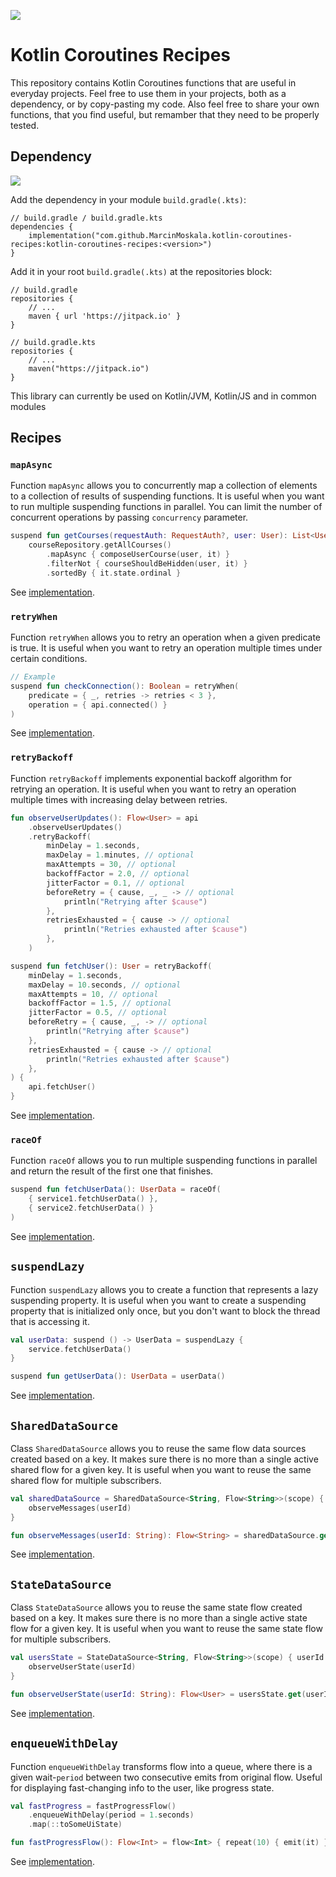 [![](https://jitpack.io/v/MarcinMoskala/kotlin-coroutines-recipes.svg)](https://jitpack.io/#MarcinMoskala/kotlin-coroutines-recipes)

# Kotlin Coroutines Recipes

This repository contains Kotlin Coroutines functions that are useful in everyday projects. Feel free to use them in your projects, both as a dependency, or by copy-pasting my code. Also feel free to share your own functions, that you find useful, but remamber that they need to be properly tested.

## Dependency

[![](https://jitpack.io/v/MarcinMoskala/kotlin-coroutines-recipes.svg)](https://jitpack.io/#MarcinMoskala/kotlin-coroutines-recipes)

Add the dependency in your module `build.gradle(.kts)`:

```
// build.gradle / build.gradle.kts
dependencies {
    implementation("com.github.MarcinMoskala.kotlin-coroutines-recipes:kotlin-coroutines-recipes:<version>")
}
```

Add it in your root `build.gradle(.kts)` at the repositories block:

```
// build.gradle
repositories {
    // ...
    maven { url 'https://jitpack.io' }
}

// build.gradle.kts
repositories {
    // ...
    maven("https://jitpack.io")
}
```

This library can currently be used on Kotlin/JVM, Kotlin/JS and in common modules

## Recipes

### `mapAsync`

Function `mapAsync` allows you to concurrently map a collection of elements to a collection of results of suspending functions. It is useful when you want to run multiple suspending functions in parallel. You can limit the number of concurrent operations by passing `concurrency` parameter.

```kotlin
suspend fun getCourses(requestAuth: RequestAuth?, user: User): List<UserCourse> =
    courseRepository.getAllCourses()
        .mapAsync { composeUserCourse(user, it) }
        .filterNot { courseShouldBeHidden(user, it) }
        .sortedBy { it.state.ordinal }
```

See [implementation](https://github.com/MarcinMoskala/kotlin-coroutines-recipes/blob/master/src/commonMain/kotlin/mapAsync.kt).

### `retryWhen`

Function `retryWhen` allows you to retry an operation when a given predicate is true. It is useful when you want to retry an operation multiple times under certain conditions.

```kotlin
// Example
suspend fun checkConnection(): Boolean = retryWhen(
    predicate = { _, retries -> retries < 3 },
    operation = { api.connected() }
)
```

See [implementation](https://github.com/MarcinMoskala/kotlin-coroutines-recipes/blob/master/src/commonMain/kotlin/retryWhen.kt).

### `retryBackoff`

Function `retryBackoff` implements exponential backoff algorithm for retrying an operation. It is useful when you want to retry an operation multiple times with increasing delay between retries.

```kotlin
fun observeUserUpdates(): Flow<User> = api
    .observeUserUpdates()
    .retryBackoff(
        minDelay = 1.seconds,
        maxDelay = 1.minutes, // optional
        maxAttempts = 30, // optional
        backoffFactor = 2.0, // optional
        jitterFactor = 0.1, // optional
        beforeRetry = { cause, _, _ -> // optional
            println("Retrying after $cause")
        },
        retriesExhausted = { cause -> // optional
            println("Retries exhausted after $cause")
        },
    )

suspend fun fetchUser(): User = retryBackoff(
    minDelay = 1.seconds,
    maxDelay = 10.seconds, // optional
    maxAttempts = 10, // optional
    backoffFactor = 1.5, // optional
    jitterFactor = 0.5, // optional
    beforeRetry = { cause, _, -> // optional
        println("Retrying after $cause")
    },
    retriesExhausted = { cause -> // optional
        println("Retries exhausted after $cause")
    },
) {
    api.fetchUser()
}
```

See [implementation](https://github.com/MarcinMoskala/kotlin-coroutines-recipes/blob/master/src/commonMain/kotlin/RetryBackoff.kt).

### `raceOf`

Function `raceOf` allows you to run multiple suspending functions in parallel and return the result of the first one that finishes. 

```kotlin
suspend fun fetchUserData(): UserData = raceOf(
    { service1.fetchUserData() },
    { service2.fetchUserData() }
)
```

See [implementation](https://github.com/MarcinMoskala/kotlin-coroutines-recipes/blob/master/src/commonMain/kotlin/raceOf.kt).

## `suspendLazy`

Function `suspendLazy` allows you to create a function that represents a lazy suspending property. It is useful when you want to create a suspending property that is initialized only once, but you don't want to block the thread that is accessing it.

```kotlin
val userData: suspend () -> UserData = suspendLazy {
    service.fetchUserData()
}

suspend fun getUserData(): UserData = userData()
```

See [implementation](https://github.com/MarcinMoskala/kotlin-coroutines-recipes/blob/master/src/commonMain/kotlin/suspendLazy.kt).

## `SharedDataSource`

Class `SharedDataSource` allows you to reuse the same flow data sources created based on a key. It makes sure there is no more than a single active shared flow for a given key. It is useful when you want to reuse the same shared flow for multiple subscribers.

```kotlin
val sharedDataSource = SharedDataSource<String, Flow<String>>(scope) { userId ->
    observeMessages(userId)
}

fun observeMessages(userId: String): Flow<String> = sharedDataSource.get(userId)
```

See [implementation](https://github.com/MarcinMoskala/kotlin-coroutines-recipes/blob/master/src/commonMain/kotlin/SharedDataSource.kt).

## `StateDataSource`

Class `StateDataSource` allows you to reuse the same state flow created based on a key. It makes sure there is no more than a single active state flow for a given key. It is useful when you want to reuse the same state flow for multiple subscribers.

```kotlin
val usersState = StateDataSource<String, Flow<String>>(scope) { userId ->
    observeUserState(userId)
}

fun observeUserState(userId: String): Flow<User> = usersState.get(userId)
```

See [implementation](https://github.com/MarcinMoskala/kotlin-coroutines-recipes/blob/master/src/commonMain/kotlin/StateDataSource.kt).

## `enqueueWithDelay`

Function `enqueueWithDelay` transforms flow into a queue, where there is a given wait-`period` between two consecutive emits from original flow. Useful for displaying fast-changing info to the user, like progress state.

```kotlin
val fastProgress = fastProgressFlow()
    .enqueueWithDelay(period = 1.seconds)
    .map(::toSomeUiState)

fun fastProgressFlow(): Flow<Int> = flow<Int> { repeat(10) { emit(it) } }
```

See [implementation](https://github.com/savvasenok/kotlin-coroutines-recipes/blob/master/src/commonMain/kotlin/enqueueWithDelay.kt).
